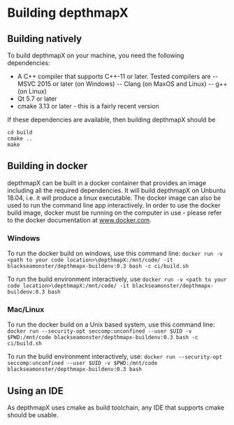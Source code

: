 # Building depthmapX

## Building natively

To build depthmapX on your machine, you need the following dependencies:
- A C++ compiler that supports C++-11 or later. Tested compilers are 
-- MSVC 2015 or later (on Windows)
-- Clang (on MaxOS and Linux)
-- g++ (on Linux)
- Qt 5.7 or later
- cmake 3.13 or later - this is a fairly recent version

If these dependencies are available, then building depthmapX should be
```mkdir build
cd build
cmake ..
make
```

## Building in docker

depthmapX can be built in a docker container that provides an image including
all the required dependencies. It will build depthmapX on Unbuntu 18.04, i.e. 
it will produce a linux executable. The docker image can also be used to run 
the command line app interactively.
In order to use the docker build image, docker must be running on the computer
in use - please refer to the docker documentation at www.docker.com.

### Windows

To run the docker build on windows, use this command line:
`docker run -v <path to your code location>\depthmapX:/mnt/code/ -it blackseamonster/depthmapx-buildenv:0.3 bash -c ci/build.sh`

To run the build environment interactively, use
`docker run -v <path to your code location>\depthmapX:/mnt/code/ -it blackseamonster/depthmapx-buildenv:0.3 bash`

### Mac/Linux

To run the docker build on a Unix based system, use this command line:
`docker run --security-opt seccomp:unconfined --user $UID -v $PWD:/mnt/code blackseamonster/depthmapx-buildenv:0.3 bash -c ci/build.sh`

To run the build environment interactively, use:
`docker run --security-opt seccomp:unconfined --user $UID -v $PWD:/mnt/code blackseamonster/depthmapx-buildenv:0.3 bash`

## Using an IDE

As depthmapX uses cmake as build toolchain, any IDE that supports cmake should be usable.
